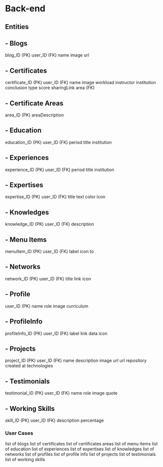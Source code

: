 # Back-end

## Entities

## - Blogs
blog_ID (PK)
user_ID (FK)
name
image
url

## - Certificates
certificate_ID (PK)
user_ID (FK)
name
image
workload
instructor
institution
conclusion
type
score
sharingLink
area (FK)

## - Certificate Areas
area_ID (PK)
areaDescription

## - Education
education_ID (PK)
user_ID (FK)
period
title
institution

## - Experiences
experience_ID (PK)
user_ID (FK)
period
title
institution

## - Expertises
expertise_ID (PK)
user_ID (FK)
title
text
color
icon

## - Knowledges
knowledge_ID (PK)
user_ID (FK)
description

## - Menu Items
menuItem_ID (PK)
user_ID (FK)
label
icon
to

## - Networks
network_ID (PK)
user_ID (FK)
title
link
icon

## - Profile
user_ID (PK)
name 
role
image
curriculum

## - ProfileInfo
profileInfo_ID (PK)
user_ID (FK)
label
link
data
icon

## - Projects
project_ID (PK)
user_ID (FK)
name
description
image
url
url repository
created at
technologies

## - Testimonials
testimonial_ID (PK)
user_ID (FK)
name
role
image
quote

## - Working Skills
skill_ID (PK)
user_ID (FK)
description
percentage


### User Cases
list of blogs
list of certificates
list of certificates areas
list of menu items
list of education
list of experiences
list of expertises
list of knowledges
list of networks
list of profiles
list of profile info
list of projects
list of testimonials
list of working skills